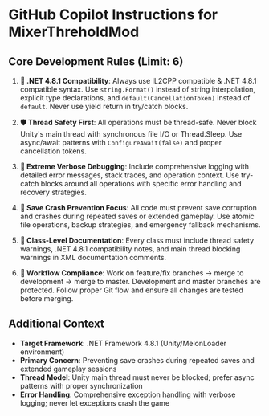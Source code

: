 # GitHub Copilot Instructions for MixerThreholdMod

## Core Development Rules (Limit: 6)

1. **🎯 .NET 4.8.1 Compatibility**: Always use IL2CPP compatible & .NET 4.8.1 compatible syntax. Use `string.Format()` instead of string interpolation, explicit type declarations, and `default(CancellationToken)` instead of `default`. Never use yield return in try/catch blocks.

2. **🛡️ Thread Safety First**: All operations must be thread-safe. Never block Unity's main thread with synchronous file I/O or Thread.Sleep. Use async/await patterns with `ConfigureAwait(false)` and proper cancellation tokens.

3. **🚨 Extreme Verbose Debugging**: Include comprehensive logging with detailed error messages, stack traces, and operation context. Use try-catch blocks around all operations with specific error handling and recovery strategies.

4. **💾 Save Crash Prevention Focus**: All code must prevent save corruption and crashes during repeated saves or extended gameplay. Use atomic file operations, backup strategies, and emergency fallback mechanisms.

5. **📝 Class-Level Documentation**: Every class must include thread safety warnings, .NET 4.8.1 compatibility notes, and main thread blocking warnings in XML documentation comments.

6. **🔄 Workflow Compliance**: Work on feature/fix branches → merge to development → merge to master. Development and master branches are protected. Follow proper Git flow and ensure all changes are tested before merging.

## Additional Context

- **Target Framework**: .NET Framework 4.8.1 (Unity/MelonLoader environment)
- **Primary Concern**: Preventing save crashes during repeated saves and extended gameplay sessions
- **Thread Model**: Unity main thread must never be blocked; prefer async patterns with proper synchronization
- **Error Handling**: Comprehensive exception handling with verbose logging; never let exceptions crash the game